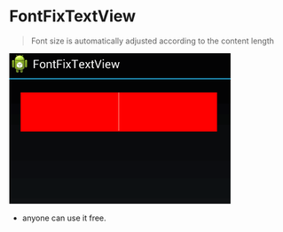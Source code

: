 # FontFixTextView

> Font size is automatically adjusted according to the content length

![Preview](ScreenShot/Preview.gif)

* anyone can use it free.